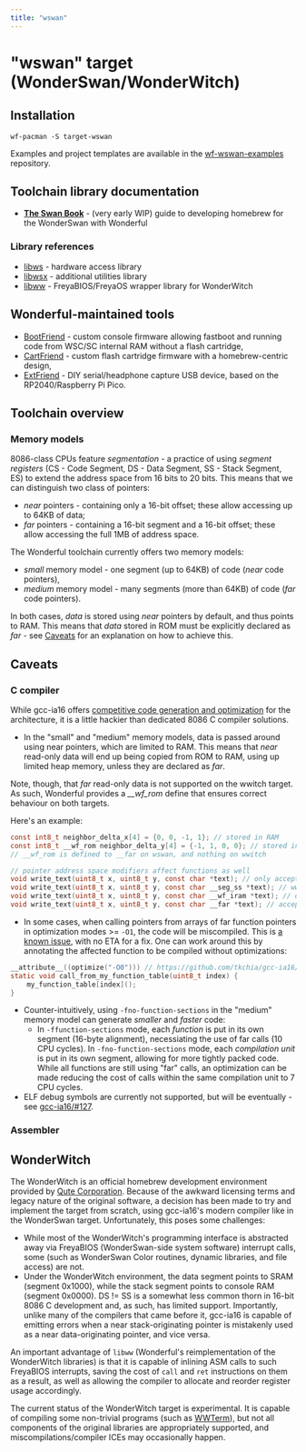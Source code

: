 ```yaml
---
title: "wswan"
---
```


# "wswan" target (WonderSwan/WonderWitch)

## Installation

`wf-pacman -S target-wswan`

Examples and project templates are available in the [wf-wswan-examples](https://github.com/WonderfulToolchain/wf-wswan-examples) repository.

## Toolchain library documentation

* **[The Swan Book](/doc/wswan/guide)** - (very early WIP) guide to developing homebrew for the WonderSwan with Wonderful

### Library references

* [libws](/doc/libws) - hardware access library
* [libwsx](/doc/libwsx) - additional utilities library
* [libww](/doc/libww) - FreyaBIOS/FreyaOS wrapper library for WonderWitch

## Wonderful-maintained tools

* [BootFriend](/ws/bootfriend) - custom console firmware allowing fastboot and running code from WSC/SC internal RAM without a flash cartridge,
* [CartFriend](https://github.com/WonderfullToolchain/ws-cartfriend) - custom flash cartridge firmware with a homebrew-centric design,
* [ExtFriend](https://github.com/WonderfulToolchain/ws-extfriend) - DIY serial/headphone capture USB device, based on the RP2040/Raspberry Pi Pico.

## Toolchain overview

### Memory models

8086-class CPUs feature *segmentation* - a practice of using *segment registers* (CS - Code Segment, DS - Data Segment, SS - Stack Segment, ES) to extend the address space from 16 bits to 20 bits. This means that we can distinguish two class of pointers:

* *near* pointers - containing only a 16-bit offset; these allow accessing up to 64KB of data;
* *far* pointers - containing a 16-bit segment and a 16-bit offset; these allow accessing the full 1MB of address space.

The Wonderful toolchain currently offers two memory models:

* *small* memory model - one segment (up to 64KB) of code (*near* code pointers),
* *medium* memory model - many segments (more than 64KB) of code (*far* code pointers).

In both cases, *data* is stored using *near* pointers by default, and thus points to RAM. This means that *data* stored in ROM
must be explicitly declared as *far* - see [Caveats](#caveats) for an explanation on how to achieve this.

## Caveats

### C compiler

While gcc-ia16 offers [competitive code generation and optimization](https://wiki.asie.pl/doku.php?id=notes:homebrew:8086_cc_performance) for the architecture, it is a little hackier than dedicated 8086 C compiler solutions.

* In the "small" and "medium" memory models, data is passed around using near pointers, which are limited to RAM. This means that *near* read-only data
  will end up being copied from ROM to RAM, using up limited heap memory, unless they are declared as *far*.

Note, though, that *far* read-only data is not supported on the wwitch target. As such, Wonderful provides a *__wf_rom* define that ensures correct
behaviour on both targets.

Here's an example:

```c
const int8_t neighbor_delta_x[4] = {0, 0, -1, 1}; // stored in RAM
const int8_t __wf_rom neighbor_delta_y[4] = {-1, 1, 0, 0}; // stored in ROM
// __wf_rom is defined to __far on wswan, and nothing on wwitch

// pointer address space modifiers affect functions as well
void write_text(uint8_t x, uint8_t y, const char *text); // only accepts near data pointers (IRAM on wswan, SRAM on wwitch)
void write_text(uint8_t x, uint8_t y, const char __seg_ss *text); // wwitch only: accepts near stack pointers (IRAM)
void write_text(uint8_t x, uint8_t y, const char __wf_iram *text); // only accepts near IRAM pointers
void write_text(uint8_t x, uint8_t y, const char __far *text); // accepts all pointers (ROM, IRAM, SRAM)
```

* In some cases, when calling pointers from arrays of far function pointers in optimization modes >= `-O1`, the code will be miscompiled. This is [a known issue](https://github.com/tkchia/gcc-ia16/issues/120), with no ETA for a fix. One can work around this by annotating the affected function to be compiled without optimizations:

```c
__attribute__((optimize("-O0"))) // https://github.com/tkchia/gcc-ia16/issues/120
static void call_from_my_function_table(uint8_t index) {
	my_function_table[index]();
}
```

* Counter-intuitively, using `-fno-function-sections` in the "medium" memory model can generate *smaller* and *faster* code:
    * In `-ffunction-sections` mode, each *function* is put in its own segment (16-byte alignment), necessiating the use of far calls (10 CPU cycles).
     In `-fno-function-sections` mode, each *compilation unit* is put in its own segment, allowing for more tightly packed code. While all functions are still using "far" calls, an optimization can be made reducing the cost of calls within the same compilation unit to 7 CPU cycles.
* ELF debug symbols are currently not supported, but will be eventually - see [gcc-ia16/#127](https://github.com/tkchia/gcc-ia16/pull/127).

### Assembler

## WonderWitch

The WonderWitch is an official homebrew development environment provided by [Qute Corporation](http://wonderwitch.qute.co.jp/).
Because of the awkward licensing terms and legacy nature of the original software, a decision has been made to try and implement
the target from scratch, using gcc-ia16's modern compiler like in the WonderSwan target. Unfortunately, this poses some challenges:

* While most of the WonderWitch's programming interface is abstracted away via FreyaBIOS (WonderSwan-side system software) interrupt calls,
  some (such as WonderSwan Color routines, dynamic libraries, and file access) are not.
* Under the WonderWitch environment, the data segment points to SRAM (segment 0x1000), while the stack segment points to console RAM
  (segment 0x0000). DS != SS is a somewhat less common thorn in 16-bit 8086 C development and, as such, has limited support. Importantly, unlike
  many of the compilers that came before it, gcc-ia16 is capable of emitting errors when a near stack-originating pointer is mistakenly used as
  a near data-originating pointer, and vice versa.

An important advantage of `libww` (Wonderful's reimplementation of the WonderWitch libraries) is that it is capable of inlining ASM calls
to such FreyaBIOS interrupts, saving the cost of `call` and `ret` instructions on them as a result, as well as allowing the compiler
to allocate and reorder register usage accordingly.

The current status of the WonderWitch target is experimental. It is capable of compiling some non-trivial programs (such as [WWTerm](https://github.com/WonderfulToolchain/WWTerm/)),
but not all components of the original libraries are appropriately supported, and miscompilations/compiler ICEs may occasionally happen.
